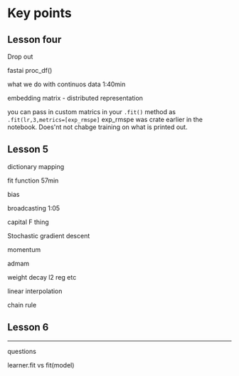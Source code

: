 # Key points

## Lesson four

Drop out

fastai proc_df()

what we do with continuos data 1:40min

embedding matrix - distributed representation

you can pass in custom matrics in your `.fit()` method as `.fit(lr,3,metrics=[exp_rmspe]` exp_rmspe was crate earlier in the notebook. Does'nt not chabge training on what is printed out.


## Lesson 5

dictionary mapping 

fit function 57min

bias

broadcasting 1:05

capital F thing

Stochastic gradient descent

momentum

admam 

weight decay l2 reg etc

linear interpolation

chain rule

## Lesson 6

---

questions

learner.fit vs fit(model)